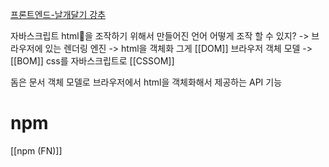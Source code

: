 ---
---

[프론트엔드-날개달기 강추](https://www.inflearn.com/course/%ED%94%84%EB%A1%A0%ED%8A%B8%EC%97%94%EB%93%9C-%EB%82%A0%EA%B0%9C%EB%8B%AC%EA%B8%B0/unit/115155)


자바스크립트 html을 조작하기 위해서 만들어진 언어 
어떻게 조작 할 수 있지? -> 브라우저에 있는 렌더링 엔진 -> html을 객체화 그게  [[DOM]]
브라우저 객체 모델 -> [[BOM]]
css를 자바스크립트로 [[CSSOM]]

돔은 문서 객체 모델로 브라우저에서 html을 객체화해서 제공하는 API 기능

# npm
[[npm (FN)]]